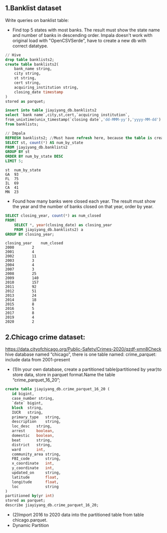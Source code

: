 ## 1.Banklist dataset
Write queries on banklist table:
- Find top 5 states with most banks. The result must show the state name and number of banks in descending order.
Impala doesn't work with original load with "OpenCSVSerde", have to create a new db with correct datatype.
```sql
// Hive
drop table banklists2;
create table banklists2(
    bank_name string,
    city string,
    st string,
    cert string,
    acquiring_institution string,
    closing_date timestamp
)
stored as parquet;

insert into table jiayiyang_db.banklists2
select `bank name`,city,st,cert,`acquiring institution`, 
from_unixtime(unix_timestamp(`closing date`,'dd-MMM-yy'),'yyyy-MM-dd')
from banklists;

// Impala
REFRESH banklists2; //Must have refresh here, because the table is created by Hive
SELECT st, count(*) AS num_by_state
FROM jiayiyang_db.banklists2
GROUP BY st
ORDER BY num_by_state DESC
LIMIT 5;
```
```
st	num_by_state	
GA	93	
FL	75	
IL	69	
CA	41	
MN	23	
```
- Found how many banks were closed each year. The result must show the year and the number of banks closed on that year, order by year.
```sql
SELECT closing_year, count(*) as num_closed
FROM(
    SELECT *, year(closing_date) as closing_year
    FROM jiayiyang_db.banklists2) a
GROUP BY closing_year;
```
```
closing_year	num_closed	
2000		2	
2001		4	
2002		11	
2003		3	
2004		4	
2007		3	
2008		25	
2009		140	
2010		157	
2011		92	
2012		51	
2013		24	
2014		18	
2015		8	
2016		5	
2017		8	
2019		4	
2020		2	
```

## 2.Chicago crime dataset:

https://data.cityofchicago.org/Public-Safety/Crimes-2020/qzdf-xmn8Check 
hive database named “chicago”, there is one table named:
crime_parquet: include data from 2001-present
- (1)In your own database, create a partitioned table(partitioned by year)to store data, store in parquet format.Name the table “crime_parquet_16_20”;
```sql
create table jiayiyang_db.crime_parquet_16_20 (
   id bigint,
   case_number string,
   `date` bigint,
   block  string,
   IUCR   string,
   primary_type   string,
   description    string,
   loc_desc   string,
   arrest     boolean,
   domestic   boolean,
   beat       string,
   district   string,
   ward       int,
   community_area string,
   FBI_code       string,
   x_coordinate   int,
   y_coordinate   int,
   updated_on     string,
   latitude       float,
   longitude      float,
   loc            string
)
partitioned by(yr int)
stored as parquet;
describe jiayiyang_db.crime_parquet_16_20;
```

- (2)Import 2016 to 2020 data into the partitioned table from table chicago.parquet.
- Dynamic Partition
